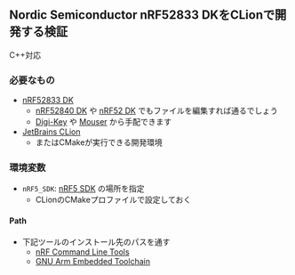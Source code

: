 ## Nordic Semiconductor nRF52833 DKをCLionで開発する検証

C++対応

### 必要なもの

- [nRF52833 DK](https://www.nordicsemi.com/Products/Development-hardware/nRF52833-DK)
  - [nRF52840 DK](https://www.nordicsemi.com/Products/Development-hardware/nRF52840-DK) や [nRF52 DK](https://www.nordicsemi.com/Products/Development-hardware/nRF52-DK) でもファイルを編集すれば通るでしょう
  - [Digi-Key](https://www.digikey.jp/ja/product-highlight/n/nordic-semi/nrf52-bluetooth-5) や [Mouser](https://www.mouser.jp/new/nordic-semiconductor/nrf52-series-soc/) から手配できます
- [JetBrains CLion](https://www.jetbrains.com/ja-jp/clion/)
  - またはCMakeが実行できる開発環境

### 環境変数

- `nRF5_SDK`: [nRF5 SDK](https://www.nordicsemi.com/Products/Development-software/nrf5-sdk) の場所を指定
  - CLionのCMakeプロファイルで設定しておく

#### Path

- 下記ツールのインストール先のパスを通す
  - [nRF Command Line Tools](https://www.nordicsemi.com/Products/Development-tools/nrf-command-line-tools/download)
  - [GNU Arm Embedded Toolchain](https://developer.arm.com/tools-and-software/open-source-software/developer-tools/gnu-toolchain/gnu-rm)